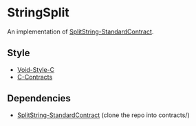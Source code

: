 # StringSplit

An implementation of [SplitString-StandardContract](https://github.com/DevMan9/StringSplit-StandardContract).

## Style

- [Void-Style-C](https://github.com/DevMan9/Void-Style-C)
- [C-Contracts](https://github.com/DevMan9/C-Contracts)

## Dependencies

- [SplitString-StandardContract](https://github.com/DevMan9/StringSplit-StandardContract.git) (clone the repo into contracts/)
